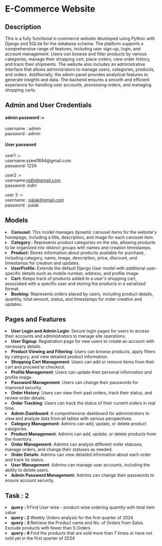 <h1>E-Commerce Website</h1>

<h2>Description</h2>
This is a fully functional e-commerce website developed using Python with Django and SQLite for the database schema. The platform supports a comprehensive range of features, including user sign-up, login, and account management. Users can browse and filter products by various categories, manage their shopping cart, place orders, view order history, and track their shipments.
The website also includes an administrative interface that allows administrators to manage users, categories, products, and orders. Additionally, the admin panel provides analytical features to generate insights and data. The backend ensures a smooth and efficient experience for handling user accounts, processing orders, and managing shopping carts.

<h2>Admin and User Credentials</h2>
<h4> admin password := </h4>
    username : admin <br>
    password : admin

<h4>User password</h4>
user1 := <br>
username:szeel1694@gmail.com<br>
password: 1234 <br>


user2 := <br>
username:nidhi@gmail.com<br>
password: nidhi <br>

user 3 := <br>
username : palak@gmail.com<br>
password : palak <br>

<h2>Models</h2>
<li><b>Carousel:</b> This model manages dynamic carousel items for the website's homepage, including a title, description, and image for each carousel item.</li>

<li><b>Category :</b> Represents product categories on the site, allowing products to be organized into distinct groups with names and creation timestamps.</li>

<li><b>Product:</b> Stores information about products available for purchase, including category, name, image, description, price, discount, and timestamps for creation and updates.</li>

<li><b>UserProfile:</b> Extends the default Django User model with additional user-specific details such as mobile number, address, and profile image.</li>

<li><b>Cart:</b> Keeps track of products added to a user's shopping cart, associated with a specific user and storing the products in a serialized format.</li>

<li><b>Booking:</b> Represents orders placed by users, including product details, quantity, total amount, status, and timestamps for order creation and updates.</li>

<h2>Pages and Features</h2>
 <li><b>User Login and Admin Login</b>: Secure login pages for users to access their accounts and administrators to manage site operations.</li> <li><b>User Signup</b>: Registration page for new users to create an account with necessary details.</li> <li><b>Product Viewing and Filtering</b>: Users can browse products, apply filters by category, and view detailed product information.</li> <li><b>Shopping Cart Management</b>: Users can add or remove items from their cart and proceed to checkout.</li> <li><b>Profile Management</b>: Users can update their personal information and profile image.</li> <li><b>Password Management</b>: Users can change their passwords for improved security.</li> <li><b>Order History</b>: Users can view their past orders, track their status, and review order details.</li> <li><b>Order Tracking</b>: Users can track the status of their current orders in real time.</li> <li><b>Admin Dashboard</b>: A comprehensive dashboard for administrators to view and analyze data from all tables with various perspectives.</li> <li><b>Category Management</b>: Admins can add, update, or delete product categories.</li> <li><b>Product Management</b>: Admins can add, update, or delete products from the inventory.</li> <li><b>Order Management</b>: Admins can analyze different order statuses, manage orders, and change their statuses as needed.</li> <li><b>Order Details</b>: Admins can view detailed information about each order and track its status.</li> <li><b>User Management</b>: Admins can manage user accounts, including the ability to delete users.</li> <li><b>Admin Password Management</b>: Admins can change their passwords to ensure account security.</li> 

<h2>Task : 2 </h2>
<li><b>query : 1 </b> Find User wise - product-wise ordering quantity with total item value</li>
<li><b>query : 2 </b>Weekly Orders analysis for the first quarter of 2024</li>
<li><b>query : 3 </b>Retrieve the Product name and No. of Orders from Sales. Exclude products with fewer than 5 Orders</li>
<li><b>query : 4 </b>Find the products that are sold more than 7 times or have not sold yet in the first quarter of 2024</li>

